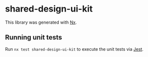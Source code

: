 # shared-design-ui-kit

This library was generated with [Nx](https://nx.dev).

## Running unit tests


Run `nx test shared-design-ui-kit` to execute the unit tests via [Jest](https://jestjs.io).
